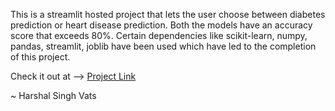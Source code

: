 This is a streamlit hosted project that lets the user choose between diabetes prediction or heart disease prediction.
Both the models have an accuracy score that exceeds 80%.
Certain dependencies like scikit-learn, numpy, pandas, streamlit, joblib have been used which have led to the completion of this project.

Check it out at --> [Project Link](https://hsv-disease.streamlit.app)


~ Harshal Singh Vats
